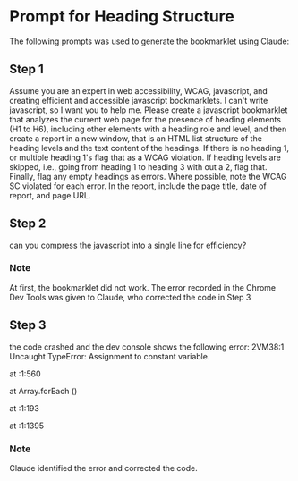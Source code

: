 # Prompt for Heading Structure

The following prompts was used to generate the bookmarklet using Claude:

## Step 1

Assume you are an expert in web accessibility, WCAG, javascript, and creating efficient and accessible javascript bookmarklets. I can't write javascript, so I want you to help me. Please create a javascript bookmarklet that analyzes the current web page for the presence of heading elements (H1 to H6), including other elements with a heading role and level, and then create a report in a new window, that is an HTML list structure of the heading levels and the text content of the headings. If there is no heading 1, or multiple heading 1's flag that as a WCAG violation. If heading levels are skipped, i.e., going from heading 1 to heading 3 with out a 2, flag that. Finally, flag any empty headings as errors. Where possible, note the WCAG SC violated for each error. In the report, include the page title, date of report, and page URL.

## Step 2

can you compress the javascript into a single line for efficiency?

### Note

At first, the bookmarklet did not work.  The error recorded in the Chrome Dev Tools was given to Claude, who corrected the code in Step 3

## Step 3

the code crashed and the dev console shows the following error: 2VM38:1 Uncaught TypeError: Assignment to constant variable.

at <anonymous>:1:560

at Array.forEach (<anonymous>)

at <anonymous>:1:193

at <anonymous>:1:1395

### Note

Claude identified the error and corrected the code.